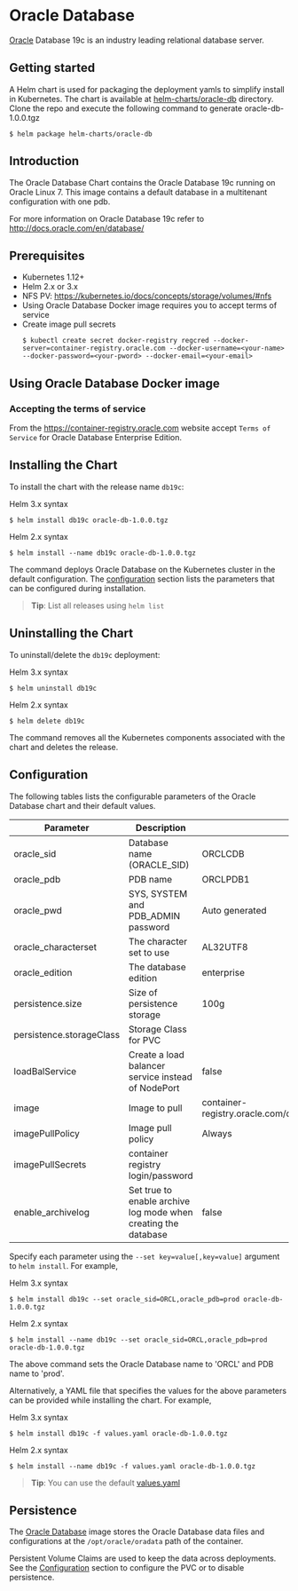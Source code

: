 # Oracle Database
[Oracle](http://www.oracle.com)
Database 19c is an industry leading relational database server.

## Getting started
A Helm chart is used for packaging the deployment yamls to simplify install in Kubernetes. The chart is available at [helm-charts/oracle-db](./) directory.
Clone the repo and execute the following command to generate oracle-db-1.0.0.tgz
```
$ helm package helm-charts/oracle-db
```

## Introduction

The Oracle Database Chart contains the Oracle Database 19c running on Oracle Linux 7. This image contains a default database in a multitenant configuration with one pdb.

For more information on Oracle Database 19c refer to http://docs.oracle.com/en/database/

## Prerequisites

- Kubernetes 1.12+
- Helm 2.x or 3.x
- NFS PV: https://kubernetes.io/docs/concepts/storage/volumes/#nfs
- Using Oracle Database Docker image requires you to accept terms of service
- Create image pull secrets
    ``` 
    $ kubectl create secret docker-registry regcred --docker-server=container-registry.oracle.com --docker-username=<your-name> --docker-password=<your-pword> --docker-email=<your-email>
    ```

## Using Oracle  Database Docker image
### Accepting the terms of service
From the https://container-registry.oracle.com website accept `Terms of Service` for Oracle Database Enterprise Edition.


## Installing the Chart

To install the chart with the release name `db19c`:

Helm 3.x syntax
```
$ helm install db19c oracle-db-1.0.0.tgz
```
Helm 2.x syntax
```
$ helm install --name db19c oracle-db-1.0.0.tgz
```

The command deploys Oracle Database on the Kubernetes cluster in the default configuration. The [configuration](#configuration) section lists the parameters that can be configured during installation.

> **Tip**: List all releases using `helm list`

## Uninstalling the Chart

To uninstall/delete the `db19c` deployment:

Helm 3.x syntax
```
$ helm uninstall db19c 
```
Helm 2.x syntax
```
$ helm delete db19c
```

The command removes all the Kubernetes components associated with the chart and deletes the release.

## Configuration

The following tables lists the configurable parameters of the Oracle  Database chart and their default values.

| Parameter                            | Description                                | Default                                                    |
| -------------------------------      | -------------------------------            | ---------------------------------------------------------- |
| oracle_sid                           | Database name (ORACLE_SID)                 | ORCLCDB                                                    |
| oracle_pdb                           | PDB name                                   | ORCLPDB1                                                   |
| oracle_pwd                           | SYS, SYSTEM and PDB_ADMIN password         | Auto generated                                             |
| oracle_characterset                  | The character set to use                   | AL32UTF8                                                   |
| oracle_edition                       | The database edition                       | enterprise                                                 |
| persistence.size                     | Size of persistence storage                | 100g                                                       |
| persistence.storageClass             | Storage Class for PVC                      |                                                            |
| loadBalService                       | Create a load balancer service instead of NodePort | false                                              |
| image                                | Image to pull                              | container-registry.oracle.com/database/enterprise:19.3.0.0 |
| imagePullPolicy                      | Image pull policy                          | Always                                                     |
| imagePullSecrets                     | container registry login/password          |                                                            |
| enable_archivelog                    | Set true to enable archive log mode when creating the database | false                                                      |


Specify each parameter using the `--set key=value[,key=value]` argument to `helm install`. For example,

Helm 3.x syntax
```
$ helm install db19c --set oracle_sid=ORCL,oracle_pdb=prod oracle-db-1.0.0.tgz
```
Helm 2.x syntax
```
$ helm install --name db19c --set oracle_sid=ORCL,oracle_pdb=prod oracle-db-1.0.0.tgz
```

The above command sets  the Oracle Database name to 'ORCL' and PDB name to 'prod'.

Alternatively, a YAML file that specifies the values for the above parameters can be provided while installing the chart. For example,

Helm 3.x syntax
```
$ helm install db19c -f values.yaml oracle-db-1.0.0.tgz
```
Helm 2.x syntax
```
$ helm install --name db19c -f values.yaml oracle-db-1.0.0.tgz
```

> **Tip**: You can use the default [values.yaml](values.yaml)
 

## Persistence

The [Oracle Database](https://www.oracle.com) image stores the Oracle Database data files  and configurations at the `/opt/oracle/oradata` path of the container.

Persistent Volume Claims are used to keep the data across deployments. 
See the [Configuration](#configuration) section to configure the PVC or to disable persistence.

